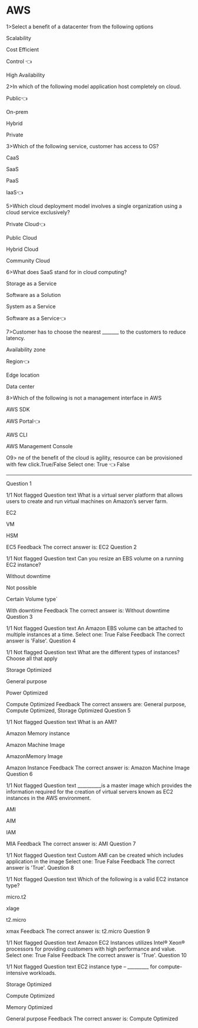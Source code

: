 # AWS
1>Select a benefit of a datacenter from the following options

Scalability

Cost Efficient

Control 👈

High Availability

2>In which of the following model application host completely on cloud.

Public👈

On-prem

Hybrid

Private

3>Which of the following service, customer has access to OS?

CaaS

SaaS

PaaS

IaaS👈

5>Which cloud deployment model involves a single organization using a cloud service exclusively?

Private Cloud👈

Public Cloud

Hybrid Cloud

Community Cloud

6>What does SaaS stand for in cloud computing?

Storage as a Service

Software as a Solution

System as a Service

Software as a Service👈

7>Customer has to choose the nearest _______ to the customers to reduce latency.

Availability zone

Region👈

Edge location

Data center

8>Which of the following is not a management interface in AWS

AWS SDK

AWS Portal👈

AWS CLI

AWS Management Console

O9> ne of the benefit of the cloud is agility, resource can be provisioned with few click.True/False
Select one:
True 👈
False

------------------------------------------------------------------
Question 1

1/1
Not flagged
Question text
What is a virtual server platform that allows users to create and run virtual machines on Amazon’s server farm.

EC2

VM

HSM

EC5
Feedback
The correct answer is: EC2
Question 2

1/1
Not flagged
Question text
Can you resize an EBS volume on a running EC2 instance?

Without downtime

Not possible

Certain Volume type`

With downtime
Feedback
The correct answer is: Without downtime
Question 3

1/1
Not flagged
Question text
An Amazon EBS volume can be attached to multiple instances at a time.
Select one:
True
False 
Feedback
The correct answer is 'False'.
Question 4

1/1
Not flagged
Question text
What are the different types of instances? Choose all that apply

Storage Optimized

General purpose

Power Optimized

Compute Optimized
Feedback
The correct answers are: General purpose, Compute Optimized, Storage Optimized
Question 5

1/1
Not flagged
Question text
What is an AMI?

Amazon Memory instance

Amazon Machine Image

AmazonMemory Image

Amazon Instance
Feedback
The correct answer is: Amazon Machine Image
Question 6

1/1
Not flagged
Question text
__________is a master image which provides the information required for the creation of virtual servers known as EC2 instances in the AWS environment.

AMI

AIM

IAM

MIA
Feedback
The correct answer is: AMI
Question 7

1/1
Not flagged
Question text
Custom AMI can be created which includes application in the image
Select one:
True 
False
Feedback
The correct answer is 'True'.
Question 8

1/1
Not flagged
Question text
Which of the following is a valid EC2 instance type?

micro.t2

xlage

t2.micro

xmax
Feedback
The correct answer is: t2.micro
Question 9

1/1
Not flagged
Question text
Amazon EC2 Instances utilizes Intel® Xeon® processors for providing customers with high performance and value.
Select one:
True 
False
Feedback
The correct answer is 'True'.
Question 10

1/1
Not flagged
Question text
EC2 instance type – _________ for compute-intensive workloads.

Storage Optimized

Compute Optimized

Memory Optimized

General purpose
Feedback
The correct answer is: Compute Optimized

